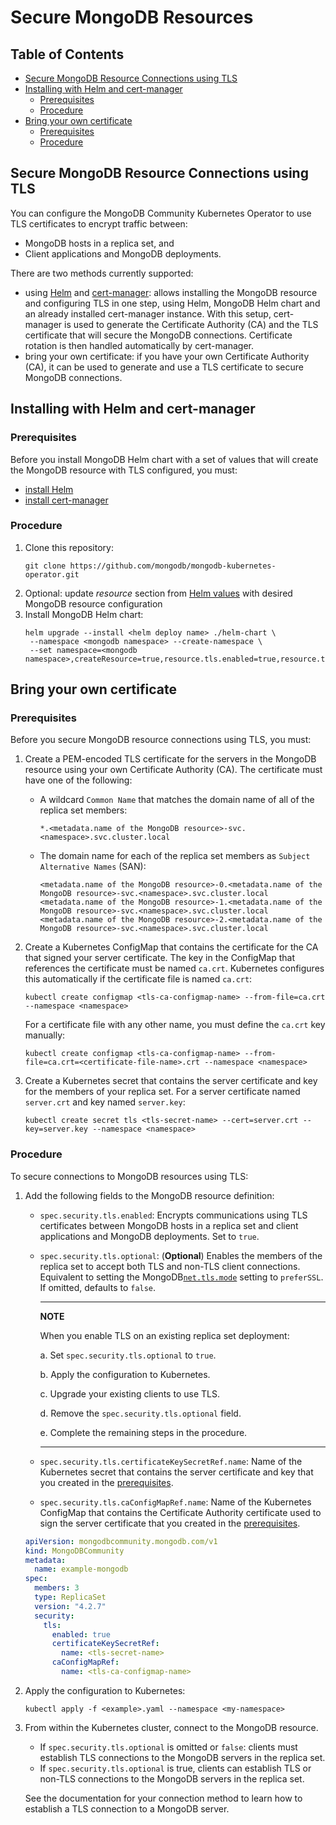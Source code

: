 # Secure MongoDB Resources #

## Table of Contents

- [Secure MongoDB Resource Connections using TLS](#secure-mongodb-resource-connections-using-tls)
- [Installing with Helm and cert-manager](#installing-with-helm-and-cert-manager)
  - [Prerequisites](#prerequisites)
  - [Procedure](#procedure)
- [Bring your own certificate](#bring-your-own-certificate)
  - [Prerequisites](#prerequisites-1)
  - [Procedure](#procedure-1)

## Secure MongoDB Resource Connections using TLS

You can configure the MongoDB Community Kubernetes Operator to use TLS certificates to encrypt traffic between:
- MongoDB hosts in a replica set, and
- Client applications and MongoDB deployments.

There are two methods currently supported:
- using [Helm](https://helm.sh/) and [cert-manager](https://cert-manager.io/): allows installing the MongoDB resource and configuring TLS in one step, using Helm, MongoDB Helm chart and an already installed cert-manager instance. With this setup, cert-manager is used to generate the Certificate Authority (CA) and the TLS certificate that will secure the MongoDB connections. Certificate rotation is then handled automatically by cert-manager.
- bring your own certificate: if you have your own Certificate Authority (CA), it can be used to generate and use a TLS certificate to secure MongoDB connections.

## Installing with Helm and cert-manager
### Prerequisites
Before you install MongoDB Helm chart with a set of values that will create the MongoDB resource with TLS configured, you must:
  - [install Helm](https://helm.sh/docs/intro/install/)
  - [install cert-manager](https://cert-manager.io/docs/installation/helm/#4-install-cert-manager)
### Procedure
1. Clone this repository:
   ```
   git clone https://github.com/mongodb/mongodb-kubernetes-operator.git
   ```
2. Optional: update _resource_ section from [Helm values](../helm-chart/values.yaml) with desired MongoDB resource configuration
3. Install MongoDB Helm chart:
   ```
   helm upgrade --install <helm deploy name> ./helm-chart \
    --namespace <mongodb namespace> --create-namespace \
    --set namespace=<mongodb namespace>,createResource=true,resource.tls.enabled=true,resource.tls.useCertManager=true
   ```

## Bring your own certificate
### Prerequisites

Before you secure MongoDB resource connections using TLS, you must:

1. Create a PEM-encoded TLS certificate for the servers in the MongoDB resource using your own Certificate Authority (CA). The certificate must have one of the following:

   - A wildcard `Common Name` that matches the domain name of all of the replica set members:

     ```
     *.<metadata.name of the MongoDB resource>-svc.<namespace>.svc.cluster.local
     ```
   - The domain name for each of the replica set members as `Subject Alternative Names` (SAN):

     ```
     <metadata.name of the MongoDB resource>-0.<metadata.name of the MongoDB resource>-svc.<namespace>.svc.cluster.local
     <metadata.name of the MongoDB resource>-1.<metadata.name of the MongoDB resource>-svc.<namespace>.svc.cluster.local
     <metadata.name of the MongoDB resource>-2.<metadata.name of the MongoDB resource>-svc.<namespace>.svc.cluster.local
     ```

1. Create a Kubernetes ConfigMap that contains the certificate for the CA that signed your server certificate. The key in the ConfigMap that references the certificate must be named `ca.crt`. Kubernetes configures this automatically if the certificate file is named `ca.crt`:
   ```
   kubectl create configmap <tls-ca-configmap-name> --from-file=ca.crt --namespace <namespace>
   ```

   For a certificate file with any other name, you must define the `ca.crt` key manually:
   ```
   kubectl create configmap <tls-ca-configmap-name> --from-file=ca.crt=<certificate-file-name>.crt --namespace <namespace>
   ```

1. Create a Kubernetes secret that contains the server certificate and key for the members of your replica set. For a server certificate named `server.crt` and key named `server.key`:
   ```
   kubectl create secret tls <tls-secret-name> --cert=server.crt --key=server.key --namespace <namespace>
   ```

### Procedure

To secure connections to MongoDB resources using TLS:

1. Add the following fields to the MongoDB resource definition:

   - `spec.security.tls.enabled`: Encrypts communications using TLS certificates between MongoDB hosts in a replica set and client applications and MongoDB deployments. Set to `true`.
   - `spec.security.tls.optional`: (**Optional**) Enables the members of the replica set to accept both TLS and non-TLS client connections. Equivalent to setting the MongoDB[`net.tls.mode`](https://docs.mongodb.com/manual/reference/configuration-options/#net.tls.mode) setting to `preferSSL`. If omitted, defaults to `false`.

     ---
     **NOTE**

     When you enable TLS on an existing replica set deployment:

     a. Set `spec.security.tls.optional` to `true`.

     b. Apply the configuration to Kubernetes.

     c. Upgrade your existing clients to use TLS.

     d. Remove the `spec.security.tls.optional` field.

     e. Complete the remaining steps in the procedure.

     ---
   - `spec.security.tls.certificateKeySecretRef.name`: Name of the Kubernetes secret that contains the server certificate and key that you created in the [prerequisites](#prerequisites-1).
   - `spec.security.tls.caConfigMapRef.name`: Name of the Kubernetes ConfigMap that contains the Certificate Authority certificate used to sign the server certificate that you created in the [prerequisites](#prerequisites-1).

   ```yaml
   apiVersion: mongodbcommunity.mongodb.com/v1
   kind: MongoDBCommunity
   metadata:
     name: example-mongodb
   spec:
     members: 3
     type: ReplicaSet
     version: "4.2.7"
     security:
       tls:
         enabled: true
         certificateKeySecretRef:
           name: <tls-secret-name>
         caConfigMapRef:
           name: <tls-ca-configmap-name>
   ```

1. Apply the configuration to Kubernetes:
   ```
   kubectl apply -f <example>.yaml --namespace <my-namespace>
   ```
1. From within the Kubernetes cluster, connect to the MongoDB resource.
   - If `spec.security.tls.optional` is omitted or `false`: clients must
     establish TLS connections to the MongoDB servers in the replica set.
   - If `spec.security.tls.optional` is true, clients can establish TLS or
     non-TLS connections to the MongoDB servers in the replica set.

   See the documentation for your connection method to learn how to establish a TLS connection to a MongoDB server.
